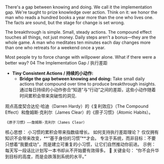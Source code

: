 There's a gap between knowing and doing. We call it the implementation gap. We're taught to prize knowledge over action. Think on it: we honor the man who reads a hundred books a year more than the one who lives one. The facts are sound, but the stage for change is set wrong.

The breakthrough is simple. Small, steady actions. The compound effect touches all things, not just money. Daily steps aren't a bonus—they are the whole game. A man who meditates ten minutes each day changes more than one who retreats for a weekend once a year.

Most people try to force change with willpower alone. What if there were a better way?
04 The Implementation Gap / 执行差距  
- **Tiny Consistent Actions / 持续的小动作:**  
  - **Bridge the gap between knowing and doing:** Take small daily actions that compound over time to produce breakthrough insights.  
    通过每日持续的小动作弥合“知道”与“行动”之间的差距，这些小动作随着时间累积会带来突破性的洞见.

观点高度契合达伦·哈迪（Darren Hardy）的《复利效应》（The Compound Effect）和詹姆斯·克利尔（James Clear）的《原子习惯》（Atomic Habits）。



    《原子习惯》——詹姆斯·克利尔（James Clear）
核心思想： 小习惯的累积会带来指数级增长。
如何支持执行差距理论？
仅仅拥有知识不会带来改变，**“基于身份的习惯”**才会。
专注于系统，而非目标：不要只想着“我要成功”，而是建立可重复的小习惯，让它们自然推动你前进。
示例： 每天写一段话比计划写一本书却从不开始要有效得多。
📌 关键金句： “你不会升华到目标的高度，而是会跌落到系统的水平。”
